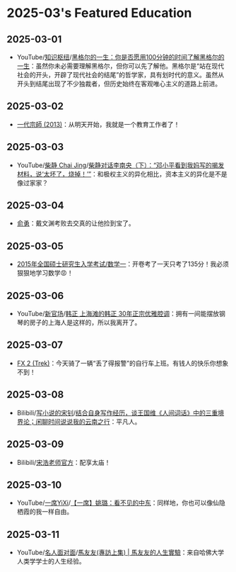 # 2025-03's Featured Education

## 2025-03-01

- YouTube/[知识枢纽](https://www.youtube.com/@知识枢纽)/[黑格尔的一生：你是否愿用100分钟的时间了解黑格尔的一生](https://youtu.be/_f6LjoElgFg)：虽然你未必需要理解黑格尔，但你可以先了解他。黑格尔是“站在现代社会的开头，开辟了现代社会的结尾”的哲学家，具有划时代的意义。虽然从开头到结尾出现了不少独裁者，但历史始终在客观唯心主义的道路上前进。

## 2025-03-02

- [一代宗師 (2013)](https://movie.douban.com/subject/3821067/)：从明天开始，我就是一个教育工作者了！

## 2025-03-03

- YouTube/[柴静 Chai Jing](https://www.youtube.com/@chaijing2023)/[柴静对话李南央（下）：“邓小平看到我妈写的揭发材料，说‘太坏了，烧掉！’”](https://youtu.be/9DVqqctc0qk)：和极权主义的异化相比，资本主义的异化是不是像过家家？

## 2025-03-04

- [俞勇](https://apex.sjtu.edu.cn/members/yyu)：戴文渊考败去交真的让他捡到宝了。

## 2025-03-05

- [2015年全国硕士研究生入学考试/数学一](https://item.jd.com/14664188.html)：开卷考了一天只考了135分！我必须狠狠地学习数学😡！

## 2025-03-06

- YouTube/[新官场](https://www.youtube.com/@新官场)/[韩正 上海滩的韩正 30年正宗优雅腔调](https://youtu.be/epUTflHYUDw)：拥有一间能摆放钢琴的房子的上海人是这样的，所以我离开了。

## 2025-03-07

- [FX 2 (Trek)](https://www.trekbikes.com/cn/zh_CN/自行车/混合自行车/健身自行车/fx/fx-2-gen-4/p/40815/)：今天骑了一辆“丢了得报警”的自行车上班。有钱人的快乐你想象不到！

## 2025-03-08

- Bilibili/[写小说的宋钊](https://space.bilibili.com/305538861)/[结合自身写作经历，谈王国维《人间词话》中的三重境界论；闲聊时间说说我的云南之行](https://www.bilibili.com/video/BV1Ms9ZYnEEx/)：平凡人。

## 2025-03-09

- Bilibili/[宋浩老师官方](https://space.bilibili.com/66607740)：配享太庙！

## 2025-03-10

- YouTube/[一席YiXi](https://www.youtube.com/@yixi2028)/[【一席】姚璐：看不见的中东](https://youtu.be/eXe8jcuvTwk)：同样地，你也可以像仙隐栖霞的我一样自由。

## 2025-03-11

- YouTube/[名人面对面](https://www.youtube.com/@名人面对面)/[馬友友(專訪上集) | 馬友友的人生實驗](https://youtu.be/2xLMbGjYt-c)：来自哈佛大学人类学学士的人生经验。
